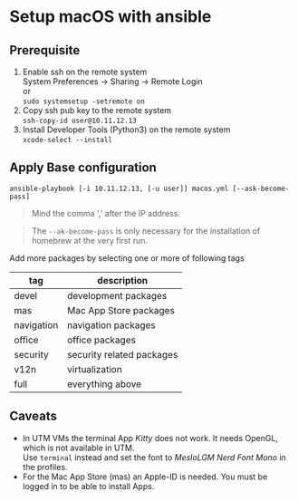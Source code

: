 # Setup macOS with ansible

## Prerequisite

1. Enable ssh on the remote system  
   System Preferences -> Sharing -> Remote Login  
   or  
   ```sudo systemsetup -setremote on```
2. Copy ssh pub key to the remote system  
   ``ssh-copy-id user@10.11.12.13``
3. Install Developer Tools (Python3) on the remote system  
   ``xcode-select --install``

## Apply Base configuration

```
ansible-playbook [-i 10.11.12.13, [-u user]] macos.yml [--ask-become-pass]
```
> Mind the comma ',' after the IP address.

> The ``--ak-become-pass`` is only necessary for the installation 
> of homebrew at the very first run.

Add more packages by selecting one or more of following tags

| tag        | description               |
|------------|---------------------------|
| devel      | development packages      |
| mas        | Mac App Store packages    |
| navigation | navigation packages       |
| office     | office packages           |
| security   | security related packages |
| v12n       | virtualization            |
| full       | everything above          |

## Caveats

- In UTM VMs the terminal App _Kitty_ does not work. It needs OpenGL, which is not available in UTM.  
  Use ``terminal`` instead and set the font to _MesloLGM Nerd Font Mono_ in the profiles.
- For the Mac App Store (mas) an Apple-ID is needed. You must be logged in to be able to install Apps.
